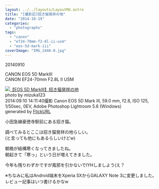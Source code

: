 ```yaml
---
layout: ../../layouts/LayoutMd.astro
title: "[撮影記]招き猫発祥の地"
date: "2014-10-19"
categories: 
  - "photographs"
tags: 
  - "canon"
  - "ef24-70mm-f2-8l-ii-usm"
  - "eos-5d-mark-iii"
coverImage: "IMG_2446-0.jpg"
---
```


20140910

CANON EOS 5D MarkⅢ  
CANON EF24-70mm F2.8L II USM

[![【EOS 5D MarkⅢ】招き猫発祥の地](images/15196510845_2710ef8535_b.jpg)](https://www.flickr.com/photos/mizuka123/15196510845/sizes/l/ "招き猫発祥の地")  
photo by mizuka123  
2014:09:10 14:11:40撮影 Canon EOS 5D Mark III, 59.0 mm, f2.8, ISO 125, 1/50sec, 0EV, Adobe Photoshop Lightroom 5.6 (Windows)  
generated by [FlickURL](https://itunes.apple.com/jp/app/flickurl/id817330241?mt=8)

小田急線豪徳寺駅前にある招き猫。

調べてみるとここは招き猫発祥の地らしい。  
(と言っても他にもあるらしいけどw)

朝晩が結構寒くなってきましたね。  
朝起きて「寒っ」という日が増えてきました。

今年も残りわずかですが風邪を引かないでIYHしましよう(え？

※ちなみに私はAndroid端末をXperia SXからGALAXY Note 3に変更しました。レビュー記事はいつ書けるかなw
